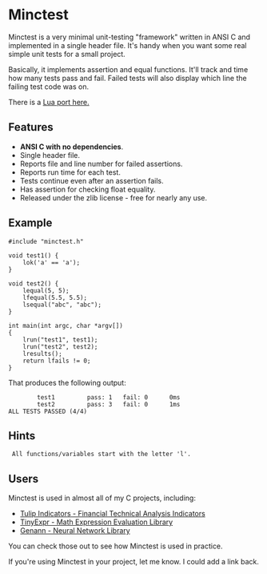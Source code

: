 # Minctest


Minctest is a very minimal unit-testing "framework" written in ANSI C and
implemented in a single header file. It's handy when you want some real simple
unit tests for a small project.

Basically, it implements assertion and equal functions. It'll track and time
how many tests pass and fail. Failed tests will also display which line the
failing test code was on.

There is a [Lua port here.](https://github.com/codeplea/minctest-lua)

## Features

- **ANSI C with no dependencies**.
- Single header file.
- Reports file and line number for failed assertions.
- Reports run time for each test.
- Tests continue even after an assertion fails.
- Has assertion for checking float equality.
- Released under the zlib license - free for nearly any use.

## Example

    #include "minctest.h"

    void test1() {
        lok('a' == 'a');
    }

    void test2() {
        lequal(5, 5);
        lfequal(5.5, 5.5);
        lsequal("abc", "abc");
    }

    int main(int argc, char *argv[])
    {
        lrun("test1", test1);
        lrun("test2", test2);
        lresults();
        return lfails != 0;
    }


That produces the following output:

            test1         pass: 1   fail: 0      0ms
            test2         pass: 3   fail: 0      1ms
    ALL TESTS PASSED (4/4)



## Hints
     All functions/variables start with the letter 'l'.

## Users

Minctest is used in almost all of my C projects, including:

* [Tulip Indicators - Financial Technical Analysis Indicators](https://tulipindicators.org)
* [TinyExpr - Math Expression Evaluation Library](https://codeplea.com/tinyexpr)
* [Genann - Neural Network Library](https://codeplea.com/genann)

You can check those out to see how Minctest is used in practice.

If you're using Minctest in your project, let me know. I could add a link back.
